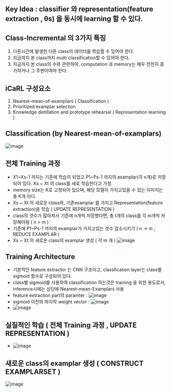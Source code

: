 ## Key Idea : classifier 와 representation(feature extraction , θs) 을 동시에 learning 할 수 있다.

## Class-Incremental 의 3가지 특징
1. 다른시간에 발생한 다른 class의 데이터를 학습할 수 있어야 한다.
2. 지금까지 본 class까지 multi classification할 수 있어야 한다.
3. 지금까지 본 class의 수와 관련하여, computation 과 memory는 매우 천천히 증가하거나 그 주변이여야 한다.

## iCaRL 구성요소
1. Nearest-mean-of-examplars ( Classification )
2. Prioritized examplar selection
3. Knowledge distillation and prototype rehearsal ( Representation learning )

## Classification (by Nearest-mean-of-examplars)
![image](https://user-images.githubusercontent.com/98244339/162116920-2820e658-730f-405f-9515-40889dc05355.png)

## 전체 Training 과정
- X1~Xs-1 까지는 기존에 학습이 되었고 P1~Ps-1 까지의 examplar(각 n개)로 저장되어 있다. Xs ~ Xt 의 class를 새로 학습한다고 가정.
- memory size는 K로 고정되어 있으며, 해당 모델이 가지고있을 수 있는 이미지는 총 K개 이다.
- Xs ~ Xt 의 새로운 class와, 기존examplar 를 가지고 Representation(feature extraction)을 학습 ( UPDATE REPRESENTATION )
- class의 갯수가 많아져서 기존에 n개씩 저장했다면, 총 t개의 class를 각 m개씩 저장해야됨 ( n > m )
- 기존에 P1~Ps-1 까지의 examplar가 가지고있는 갯수 감소시키기 ( n -> m , REDUCE EXAMPLAR )
- Xs ~ Xt 의 새로운 class의 examplar 생성 ( 각 m 개 )
![image](https://user-images.githubusercontent.com/98244339/162118944-703508f3-453a-48a7-877b-9ef9b30dedfc.png)

## Training Architecture
- 기본적인 feature extractor 는 CNN 구조이고, classfication layer는 class별 sigmoid 함수로 구성되어 있다.
- class별 sigmoid를 사용하여 classification 하는것은 training 을 위한 용도로서, inference시에는 상단에 Nearest-mean-Examplars 사용
- feature extraction part의 paramter : ![image](https://user-images.githubusercontent.com/98244339/162119950-706cd7a1-f25a-4f86-943f-dcdc3773158c.png)
- sigmoid 이전의 마지막 weight vector : ![image](https://user-images.githubusercontent.com/98244339/162120815-e50074ef-e477-4c0d-8d9f-8d18c521e9af.png)
- ![image](https://user-images.githubusercontent.com/98244339/162122921-d52ca5bc-2fd0-458e-836c-038281026c5e.png)

## 실질적인 학습 ( 전체 Training 과정 , UPDATE REPRESENTATION )
- ![image](https://user-images.githubusercontent.com/98244339/162133246-ef351620-1365-4dfa-9fa9-5c41dedb6592.png)

## 새로운 class의 examplar 생성 ( CONSTRUCT EXAMPLARSET )
![image](https://user-images.githubusercontent.com/98244339/162135909-e096a2bd-e7eb-4ab9-89c6-27a2260e0ac7.png)



